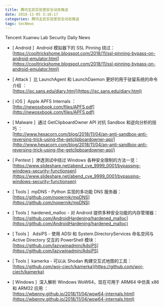 ```yaml
---
title: 腾讯玄武实验室安全动态推送
date: 2018-11-05 3:16:17
categories: 腾讯玄武实验室安全动态推送
tags: SecNews
---
```


Tencent Xuanwu Lab Security Daily News  
* [ Android ]  Android 模拟器下的 SSL Pinning 绕过：   
[https://cooltrickshome.blogspot.com/2018/11/ssl-pinning-bypass-on-android-emulator.html](https://cooltrickshome.blogspot.com/2018/11/ssl-pinning-bypass-on-android-emulator.html)  

* [ Attack ]  比 LaunchAgent 和 LaunchDaemon 更好的用于驻留系统的命令介绍 ：   
[https://isc.sans.edu/diary.html](https://isc.sans.edu/diary.html)  

* [ iOS ]  Apple APFS Internals ：   
[http://newosxbook.com/files/APFS.pdf](http://newosxbook.com/files/APFS.pdf)  

* [ Malware ]  通过 GetClipboardOwner API 对抗 Sandbox 和逆向分析的技巧 ：   
[http://www.hexacorn.com/blog/2018/11/04/an-anti-sandbox-anti-reversing-trick-using-the-getclipboardowner-api/](http://www.hexacorn.com/blog/2018/11/04/an-anti-sandbox-anti-reversing-trick-using-the-getclipboardowner-api/)  

* [ Pentest ]  渗透测试中绕过 Windows 各种安全限制的方法一览：   
[https://www.slideshare.net/abend_cve_9999_0001/bypassing-windows-security-functionsen](https://www.slideshare.net/abend_cve_9999_0001/bypassing-windows-security-functionsen)  

* [ Tools ]  mpDNS - Python 实现的多功能 DNS 服务器：   
[https://github.com/nopernik/mpDNS](https://github.com/nopernik/mpDNS)  

* [ Tools ]  hardened_malloc - 对 Android 提供多种安全功能的内存管理器：   
[https://github.com/AndroidHardening/hardened_malloc](https://github.com/AndroidHardening/hardened_malloc)  

* [ Tools ]   AdsiPS - 使用 ADSI 和 System.DirectoryServices 命名空间与 Active Directory 交互的 PowerShell 模块：   
[https://github.com/lazywinadmin/AdsiPS](https://github.com/lazywinadmin/AdsiPS)  

* [ Tools ]  kamerka - 可以从 Shodan 构建交互式地图的工具：   
[https://github.com/woj-ciech/kamerka](https://github.com/woj-ciech/kamerka)  

* [ Windows ]  深入解析 Windows WoW64，现在可用于 ARM64 中仿真 x86 和 ARM32 应用 ：   
[https://wbenny.github.io/2018/11/04/wow64-internals.html](https://wbenny.github.io/2018/11/04/wow64-internals.html)  

